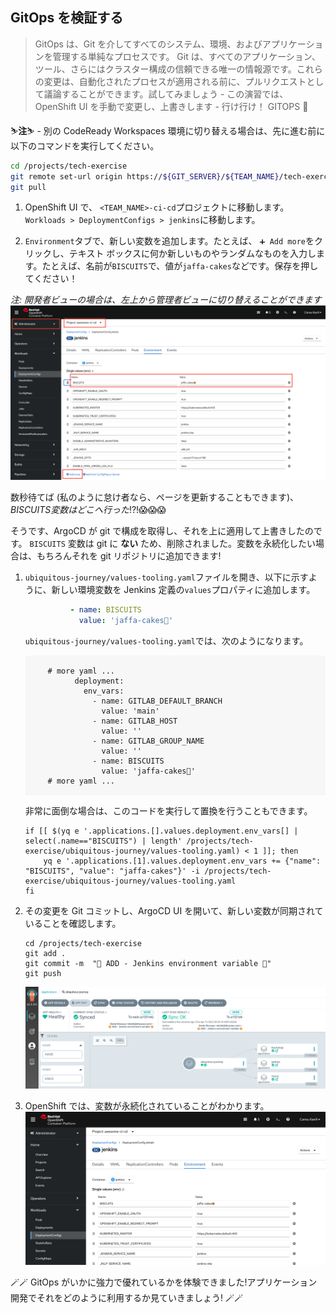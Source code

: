 ## GitOps を検証する

> GitOps は、Git を介してすべてのシステム、環境、およびアプリケーションを管理する単純なプロセスです。 Git は、すべてのアプリケーション、ツール、さらにはクラスター構成の信頼できる唯一の情報源です。これらの変更は、自動化されたプロセスが適用される前に、プルリクエストとして議論することができます。試してみましょう - この演習では、OpenShift UI を手動で変更し、上書きします - 行け行け！ GITOPS 💪

<p class="warn">⛷️<b>注</b>⛷️ - 別の CodeReady Workspaces 環境に切り替える場合は、先に進む前に以下のコマンドを実行してください。</p>

```bash
cd /projects/tech-exercise
git remote set-url origin https://${GIT_SERVER}/${TEAM_NAME}/tech-exercise.git
git pull
```

1. OpenShift UI で、 `<TEAM_NAME>-ci-cd`プロジェクトに移動します。 `Workloads > DeploymentConfigs > jenkins`に移動します。

2. `Environment`タブで、新しい変数を追加します。たとえば、 `➕ Add more`をクリックし、テキスト ボックスに何か新しいものやランダムなものを入力します。たとえば、名前が`BISCUITS`で、値が`jaffa-cakes`などです。保存を押してください！

*注: 開発者ビューの場合は、左上から管理者ビューに切り替えることができます*![jenkins-new-var](./images/jenkins-new-var.png)

数秒待てば (私のように怠け者なら、ページを更新することもできます)、*BISCUITS変数はどこへ行った*!?!😱😱😱

そうです、ArgoCD が git で構成を取得し、それを上に適用して上書きしたのです。 `BISCUITS` 変数は git に **ない** ため、削除されました。変数を永続化したい場合は、もちろんそれを git リポジトリに追加できます!

1. `ubiquitous-journey/values-tooling.yaml`ファイルを開き、以下に示すように、新しい環境変数を Jenkins 定義の`values`プロパティに追加します。

    ```yaml
              - name: BISCUITS
                value: 'jaffa-cakes🍪'
    ```

    `ubiquitous-journey/values-tooling.yaml`では、次のようになります。

     <div class="highlight" style="background: #f7f7f7">
     <pre><code class="language-yaml">
        # more yaml ...
              deployment:
                env_vars:
                  - name: GITLAB_DEFAULT_BRANCH
                    value: 'main'
                  - name: GITLAB_HOST
                    value: ''
                  - name: GITLAB_GROUP_NAME
                    value: ''
                  - name: BISCUITS
                    value: 'jaffa-cakes🍪'
        # more yaml ...
        </code></pre>
    </div>

    非常に面倒な場合は、このコードを実行して置換を行うこともできます。

    ```bash#test
    if [[ $(yq e '.applications.[].values.deployment.env_vars[] | select(.name=="BISCUITS") | length' /projects/tech-exercise/ubiquitous-journey/values-tooling.yaml) < 1 ]]; then
        yq e '.applications.[1].values.deployment.env_vars += {"name": "BISCUITS", "value": "jaffa-cakes"}' -i /projects/tech-exercise/ubiquitous-journey/values-tooling.yaml
    fi
    ```

2. その変更を Git コミットし、ArgoCD UI を開いて、新しい変数が同期されていることを確認します。

    ```bash#test
    cd /projects/tech-exercise
    git add .
    git commit -m  "🍪 ADD - Jenkins environment variable 🍪"
    git push
    ```

    ![argocd-new-var](./images/argocd-new-var.png)

3. OpenShift では、変数が永続化されていることがわかります。 ![jenkins-argocd-new-var](./images/jenkins-argocd-new-var.png)




🪄🪄 GitOps がいかに強力で優れているかを体験できました!アプリケーション開発でそれをどのように利用するか見ていきましょう! 🪄🪄

